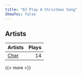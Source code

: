 ```yaml
---
title: "DJ Play A Christmas Song"
ShowToc: false
---
```


## Artists
Artists | Plays 
----- | -----: 
[Cher](/artists/cher-31531) | 14

{{< more >}}